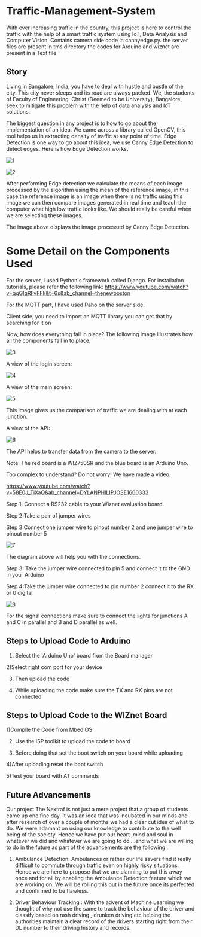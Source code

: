 # Traffic-Management-System
With ever increasing traffic in the country, this project is here to control the traffic with the help of a smart traffic system using IoT, Data Analysis and Computer Vision.
Contains camera side code in cannyedge.py. the server files are present in tms directory the codes for Arduino and wiznet are present in a Text file
## Story
Living in Bangalore, India, you have to deal with hustle and bustle of the city. This city never sleeps and its road are always packed. We, the students of Faculty of Engineering, Christ (Deemed to be University), Bangalore, seek to mitigate this problem with the help of data analysis and IoT solutions.

The biggest question in any project is to how to go about the implementation of an idea. We came across a library called OpenCV, this tool helps us in extracting density of traffic at any point of time. Edge Detection is one way to go about this idea, we use Canny Edge Detection to detect edges. Here is how Edge Detection works.

![1](https://github.com/ambikk/Traffic-Management-System/blob/main/readme%20images/1.jpeg)

![2](https://github.com/ambikk/Traffic-Management-System/blob/main/readme%20images/2.jpeg)

After performing Edge detection we calculate the means of each image processed by the algorithm using the mean of the reference image, in this case the reference image is an image when there is no traffic using this image we can then compare images generated in real time and teach the computer what high low traffic looks like. We should really be careful when we are selecting these images.

The image above displays the image processed by Canny Edge Detection.

# Some Detail on the Components Used
For the server, I used Python's framework called Django. For installation tutorials, please refer the following link:
https://www.youtube.com/watch?v=qgGIqRFvFFk&t=6s&ab_channel=thenewboston

For the MQTT part, I have used Paho on the server side.

Client side, you need to import an MQTT library you can get that by searching for it on

Now, how does everything fall in place? The following image illustrates how all the components fall in to place.

![3](https://github.com/ambikk/Traffic-Management-System/blob/main/readme%20images/3.jpeg)

A view of the login screen:

![4](https://github.com/ambikk/Traffic-Management-System/blob/main/readme%20images/4.jpeg)

A view of the main screen:

![5](https://github.com/ambikk/Traffic-Management-System/blob/main/readme%20images/5.jpeg)

This image gives us the comparison of traffic we are dealing with at each junction.

A view of the API:

![6](https://github.com/ambikk/Traffic-Management-System/blob/main/readme%20images/6.jpeg)

The API helps to transfer data from the camera to the server.

Note: The red board is a WIZ750SR and the blue board is an Arduino Uno.

Too complex to understand? Do not worry! We have made a video.

https://www.youtube.com/watch?v=58E0J_TiXaQ&ab_channel=DYLANPHILIPJOSE1660333

Step 1: Connect a RS232 cable to your Wiznet evaluation board.

Step 2:Take a pair of jumper wires

Step 3:Connect one jumper wire to pinout number 2 and one jumper wire to pinout number 5

![7](https://github.com/ambikk/Traffic-Management-System/blob/main/readme%20images/7.png)

The diagram above will help you with the connections.

Step 3: Take the jumper wire connected to pin 5 and connect it to the GND in your Arduino

Step 4:Take the jumper wire connected to pin number 2 connect it to the RX or 0 digital

![8](https://github.com/ambikk/Traffic-Management-System/blob/main/readme%20images/8.jpeg)

For the signal connections make sure to connect the lights for junctions A and C in parallel and B and D parallel as well.

## Steps to Upload Code to Arduino
1) Select the 'Arduino Uno' board from the Board manager

2)Select right com port for your device

3) Then upload the code

4) While uploading the code make sure the TX and RX pins are not connected

## Steps to Upload Code to the WIZnet Board
1)Compile the Code from Mbed OS

2) Use the ISP toolkit to upload the code to board

3) Before doing that set the boot switch on your board while uploading

4)After uploading reset the boot switch

5)Test your board with AT commands

## Future Advancements
Our project The Nextraf is not just a mere project that a group of students came up one fine day. It was an idea that was incubated in our minds and after research of over a couple of months we had a clear cut idea of what to do. We were adamant on using our knowledge to contribute to the well being of the society. Hence we have put our heart ,mind and soul in whatever we did and whatever we are going to do ...and what we are willing to do in the future as part of the advancements are the following :

1) Ambulance Detection: Ambulances or rather our life savers find it really difficult to commute through traffic even on highly risky situations. Hence we are here to propose that we are planning to put this away once and for all by enabling the Ambulance Detection feature which we are working on. We will be rolling this out in the future once its perfected and confirmed to be flawless.

2) Driver Behaviour Tracking : With the advent of Machine Learning we thought of why not use the same to track the behaviour of the driver and classify based on rash driving , drunken driving etc helping the authorities maintain a clear record of the drivers starting right from their DL number to their driving history and records.


